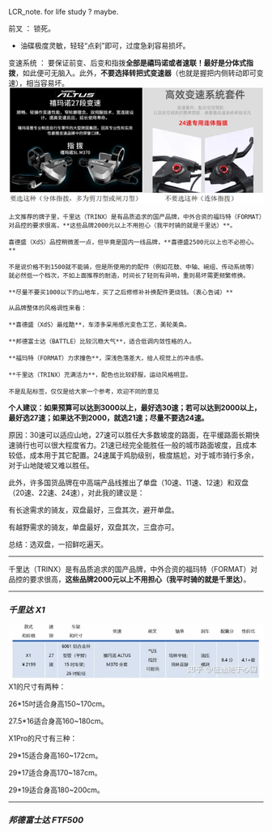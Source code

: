 LCR_note. for life study ? maybe.

前叉 ： 锁死。

- 油碟极度灵敏，轻轻“点刹”即可，过度急刹容易损坏。

变速系统 ： 要保证前变、后变和指拨**全部是禧玛诺或者速联！最好是分体式指拨**，如此便可无脑入。此外，**不要选择转把式变速器**（也就是握把内侧转动即可变速），相当容易坏。
![](photo/Pasted%20image%2020240927172646.png)

```
上文推荐的牌子里，千里达（TRINX）是有品质追求的国产品牌，中外合资的福玛特（FORMAT）对品控的要求很高，**这些品牌2000元以上不用担心（我平时骑的就是千里达）**。

喜德盛（XdS）品控稍微差一点，但毕竟是国内一线品牌，**喜德盛2500元以上也不必担心。**

不是说价格不到1500就不能骑，但是所使用的的配件（例如花鼓、中轴、碗组、传动系统等）就必然低一个档次，不如上面推荐的耐造，时间长了轻则有异响，重则易坏需更频繁修换。

**尽量不要买1000以下的山地车，买了之后修修补补换配件更烧钱。（衷心告诫）**
```

```
从品牌整体的风格调性来看：

**喜德盛（XdS）最炫酷**，车漆多采用感光变色工艺，美轮美奂。

**邦德富士达（BATTLE）比较沉稳大气**，适合低调内敛性格的人。

**福玛特（FORMAT）力求撞色**，深浅色落差大，给人视觉上的冲击感。

**千里达（TRINX）充满活力**，配色也比较舒服，运动风格明显。

不是乱贴标签，仅仅是给大家一个参考，欢迎不同的意见
```

**个人建议：如果预算可以达到3000以上，最好选30速；若可以达到2000以上，最好选27速；如果达不到2000，就选21速；尽量不要选24速。**

原因：30速可以适应山地，27速可以胜任大多数坡度的路面，在平缓路面长期快速骑行也可以很大程度省力。21速已经完全能胜任一般的城市路面坡度，且成本较低，成本用于其它配置。24速属于鸡肋级别，极度尴尬，对于城市骑行多余，对于山地陡坡又难以胜任。

此外，许多国货品牌在中高端产品线推出了单盘（10速、11速、12速）和双盘（20速、22速、24速），对此我的建议是：

有长途需求的骑友，双盘最好，三盘其次，避开单盘。

有越野需求的骑友，单盘最好，双盘其次，三盘亦可。

总结：选双盘，一招鲜吃遍天。


---

千里达（TRINX）是有品质追求的国产品牌，中外合资的福玛特（FORMAT）对品控的要求很高，**这些品牌2000元以上不用担心（我平时骑的就是千里达）**。

---
### _千里达 X1_
![](photo/Pasted%20image%2020240927173156.png)
X1的尺寸有两种：

26*15吋适合身高150~170cm。

27.5*16适合身高160~180cm。

X1Pro的尺寸有三种：

29*15适合身高160~172cm。

29*17适合身高170~187cm。

29*19适合身高180~200cm。

---
### **_邦德富士达 FTF500_**